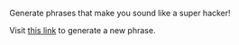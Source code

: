 Generate phrases that make you sound like a super hacker!

Visit [this link](https://say-something-smart.herokuapp.com) to generate a new phrase.